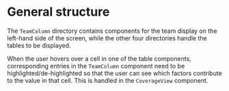 # General structure

The `TeamColumn` directory contains components for the team display on the left-hand side of the screen, while the other four directories handle the tables to be displayed.

When the user hovers over a cell in one of the table components, corresponding entries in the `TeamColumn` component need to be highlighted/de-highlighted so that the user can see which factors contribute to the value in that cell. This is handled in the `CoverageView` component.